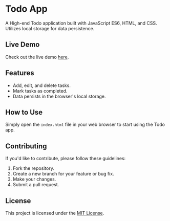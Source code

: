 # Todo App

A High-end Todo application built with JavaScript ES6, HTML, and CSS. Utilizes local storage for data persistence.

## Live Demo

Check out the live demo [here](https://lokeshsharma19.github.io/Todo-web-app/).

## Features

- Add, edit, and delete tasks.
- Mark tasks as completed.
- Data persists in the browser's local storage.

## How to Use

Simply open the `index.html` file in your web browser to start using the Todo app.


## Contributing

If you'd like to contribute, please follow these guidelines:
1. Fork the repository.
2. Create a new branch for your feature or bug fix.
3. Make your changes.
4. Submit a pull request.

## License

This project is licensed under the [MIT License](LICENSE).

